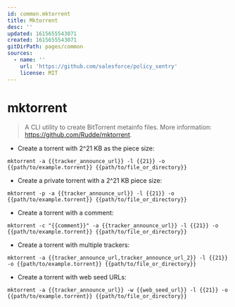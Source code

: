 ```yaml
---
id: common.mktorrent
title: Mktorrent
desc: ''
updated: 1615655543071
created: 1615655543071
gitDirPath: pages/common
sources:
  - name: ''
    url: 'https://github.com/salesforce/policy_sentry'
    license: MIT
---
```

# mktorrent

> A CLI utility to create BitTorrent metainfo files.
> More information: <https://github.com/Rudde/mktorrent>.

- Create a torrent with 2^21 KB as the piece size:

`mktorrent -a {{tracker_announce_url}} -l {{21}} -o {{path/to/example.torrent}} {{path/to/file_or_directory}}`

- Create a private torrent with a 2^21 KB piece size:

`mktorrent -p -a {{tracker_announce_url}} -l {{21}} -o {{path/to/example.torrent}} {{path/to/file_or_directory}}`

- Create a torrent with a comment:

`mktorrent -c "{{comment}}" -a {{tracker_announce_url}} -l {{21}} -o {{path/to/example.torrent}} {{path/to/file_or_directory}}`

- Create a torrent with multiple trackers:

`mktorrent -a {{tracker_announce_url,tracker_announce_url_2}} -l {{21}} -o {{path/to/example.torrent}} {{path/to/file_or_directory}}`

- Create a torrent with web seed URLs:

`mktorrent -a {{tracker_announce_url}} -w {{web_seed_url}} -l {{21}} -o {{path/to/example.torrent}} {{path/to/file_or_directory}}`

